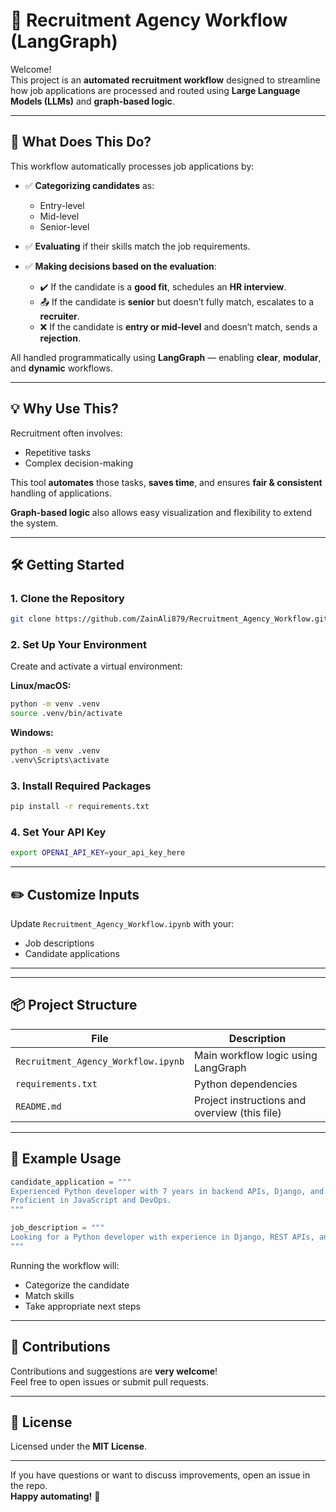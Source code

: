 # 📁 Recruitment Agency Workflow (LangGraph)

Welcome!  
This project is an **automated recruitment workflow** designed to streamline how job applications are processed and routed using **Large Language Models (LLMs)** and **graph-based logic**.

---

## 🚀 What Does This Do?

This workflow automatically processes job applications by:

- ✅ **Categorizing candidates** as:
  - Entry-level
  - Mid-level
  - Senior-level

- ✅ **Evaluating** if their skills match the job requirements.

- ✅ **Making decisions based on the evaluation**:
  - ✔️ If the candidate is a **good fit**, schedules an **HR interview**.
  - 📤 If the candidate is **senior** but doesn’t fully match, escalates to a **recruiter**.
  - ❌ If the candidate is **entry or mid-level** and doesn’t match, sends a **rejection**.

All handled programmatically using **LangGraph** — enabling **clear**, **modular**, and **dynamic** workflows.

---

## 💡 Why Use This?

Recruitment often involves:
- Repetitive tasks
- Complex decision-making  

This tool **automates** those tasks, **saves time**, and ensures **fair & consistent** handling of applications.

**Graph-based logic** also allows easy visualization and flexibility to extend the system.

---

## 🛠️ Getting Started

### 1. Clone the Repository

```bash
git clone https://github.com/ZainAli879/Recruitment_Agency_Workflow.git
```

### 2. Set Up Your Environment

Create and activate a virtual environment:

**Linux/macOS:**
```bash
python -m venv .venv
source .venv/bin/activate
```

**Windows:**
```bash
python -m venv .venv
.venv\Scripts\activate
```

### 3. Install Required Packages

```bash
pip install -r requirements.txt
```

### 4. Set Your API Key

```bash
export OPENAI_API_KEY=your_api_key_here
```

---

## ✏️ Customize Inputs

Update `Recruitment_Agency_Workflow.ipynb` with your:
- Job descriptions
- Candidate applications

---


---

## 📦 Project Structure

| File            | Description                                     |
|-----------------|-------------------------------------------------|
| `Recruitment_Agency_Workflow.ipynb`      | Main workflow logic using LangGraph             |
| `requirements.txt` | Python dependencies                          |
| `README.md`     | Project instructions and overview (this file)  |

---

## 📄 Example Usage

```python
candidate_application = """
Experienced Python developer with 7 years in backend APIs, Django, and cloud deployment.
Proficient in JavaScript and DevOps.
"""

job_description = """
Looking for a Python developer with experience in Django, REST APIs, and cloud platforms.
"""
```

Running the workflow will:
- Categorize the candidate
- Match skills
- Take appropriate next steps

---

## 🤝 Contributions

Contributions and suggestions are **very welcome**!  
Feel free to open issues or submit pull requests.

---

## 📜 License

Licensed under the **MIT License**.

---

If you have questions or want to discuss improvements, open an issue in the repo.  
**Happy automating!** 🚀
